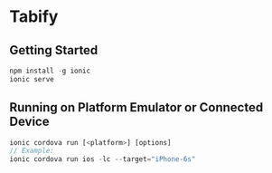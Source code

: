 # Tabify

## Getting Started
```js
npm install -g ionic
ionic serve
```

## Running on Platform Emulator or Connected Device
```js
ionic cordova run [<platform>] [options]
// Example:
ionic cordova run ios -lc --target="iPhone-6s"
```
